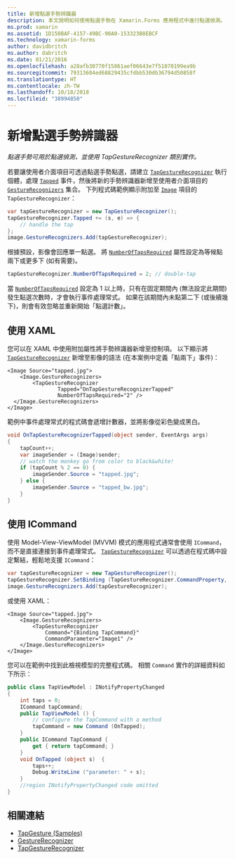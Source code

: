 ```yaml
---
title: 新增點選手勢辨識器
description: 本文說明如何使用點選手勢在 Xamarin.Forms 應用程式中進行點選偵測。 點選偵測是使用 TapGestureRecognizer 類別實作。
ms.prod: xamarin
ms.assetid: 1D150BAF-4157-49BC-90A0-153323B8EBCF
ms.technology: xamarin-forms
author: davidbritch
ms.author: dabritch
ms.date: 01/21/2016
ms.openlocfilehash: a28afb30770f15861aef06643e7f51070199ea9b
ms.sourcegitcommit: 79313604ed68829435cfdbb530db36794d50858f
ms.translationtype: HT
ms.contentlocale: zh-TW
ms.lasthandoff: 10/18/2018
ms.locfileid: "38994850"
---
```

# <a name="adding-a-tap-gesture-recognizer"></a>新增點選手勢辨識器

_點選手勢可用於點選偵測，並使用 TapGestureRecognizer 類別實作。_

若要讓使用者介面項目可透過點選手勢點選，請建立 [`TapGestureRecognizer`](xref:Xamarin.Forms.TapGestureRecognizer) 執行個體，處理 [`Tapped`](xref:Xamarin.Forms.TapGestureRecognizer.Tapped) 事件，然後將新的手勢辨識器新增至使用者介面項目的 [`GestureRecognizers`](xref:Xamarin.Forms.View.GestureRecognizers) 集合。 下列程式碼範例顯示附加至 [`Image`](xref:Xamarin.Forms.Image) 項目的 `TapGestureRecognizer`：

```csharp
var tapGestureRecognizer = new TapGestureRecognizer();
tapGestureRecognizer.Tapped += (s, e) => {
    // handle the tap
};
image.GestureRecognizers.Add(tapGestureRecognizer);
```

根據預設，影像會回應單一點選。 將 [`NumberOfTapsRequired`](xref:Xamarin.Forms.TapGestureRecognizer.NumberOfTapsRequired) 屬性設定為等候點兩下或更多下 (如有需要)。

```csharp
tapGestureRecognizer.NumberOfTapsRequired = 2; // double-tap
```

當 [`NumberOfTapsRequired`](xref:Xamarin.Forms.TapGestureRecognizer.NumberOfTapsRequired) 設定為 1 以上時，只有在固定期間內 (無法設定此期間) 發生點選次數時，才會執行事件處理常式。 如果在該期間內未點第二下 (或後續幾下)，則會有效忽略並重新開始「點選計數」。

<a name="Using_Xaml" />

## <a name="using-xaml"></a>使用 XAML

您可以在 XAML 中使用附加屬性將手勢辨識器新增至控制項。 以下顯示將 [`TapGestureRecognizer`](xref:Xamarin.Forms.TapGestureRecognizer) 新增至影像的語法 (在本案例中定義「點兩下」事件)：

```xaml
<Image Source="tapped.jpg">
    <Image.GestureRecognizers>
        <TapGestureRecognizer
                Tapped="OnTapGestureRecognizerTapped"
                NumberOfTapsRequired="2" />
  </Image.GestureRecognizers>
</Image>
```

範例中事件處理常式的程式碼會遞增計數器，並將影像從彩色變成黑白。

```csharp
void OnTapGestureRecognizerTapped(object sender, EventArgs args)
{
    tapCount++;
    var imageSender = (Image)sender;
    // watch the monkey go from color to black&white!
    if (tapCount % 2 == 0) {
        imageSender.Source = "tapped.jpg";
    } else {
        imageSender.Source = "tapped_bw.jpg";
    }
}
```

## <a name="using-icommand"></a>使用 ICommand

使用 Model-View-ViewModel (MVVM) 模式的應用程式通常會使用 `ICommand`，而不是直接連接到事件處理常式。 [`TapGestureRecognizer`](xref:Xamarin.Forms.TapGestureRecognizer) 可以透過在程式碼中設定繫結，輕鬆地支援 `ICommand`：

```csharp
var tapGestureRecognizer = new TapGestureRecognizer();
tapGestureRecognizer.SetBinding (TapGestureRecognizer.CommandProperty, "TapCommand");
image.GestureRecognizers.Add(tapGestureRecognizer);
```

或使用 XAML：

```xaml
<Image Source="tapped.jpg">
    <Image.GestureRecognizers>
        <TapGestureRecognizer
            Command="{Binding TapCommand}"
            CommandParameter="Image1" />
    </Image.GestureRecognizers>
</Image>
```

您可以在範例中找到此檢視模型的完整程式碼。 相關 `Command` 實作的詳細資料如下所示：

```csharp
public class TapViewModel : INotifyPropertyChanged
{
    int taps = 0;
    ICommand tapCommand;
    public TapViewModel () {
        // configure the TapCommand with a method
        tapCommand = new Command (OnTapped);
    }
    public ICommand TapCommand {
        get { return tapCommand; }
    }
    void OnTapped (object s)  {
        taps++;
        Debug.WriteLine ("parameter: " + s);
    }
    //region INotifyPropertyChanged code omitted
}
```


## <a name="related-links"></a>相關連結

- [TapGesture (Samples)](https://developer.xamarin.com/samples/xamarin-forms/WorkingWithGestures/TapGesture/)
- [GestureRecognizer](xref:Xamarin.Forms.GestureRecognizer)
- [TapGestureRecognizer](xref:Xamarin.Forms.TapGestureRecognizer)

